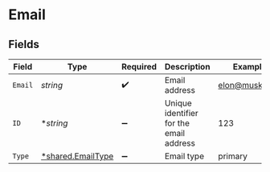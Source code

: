 # Email


## Fields

| Field                                                        | Type                                                         | Required                                                     | Description                                                  | Example                                                      |
| ------------------------------------------------------------ | ------------------------------------------------------------ | ------------------------------------------------------------ | ------------------------------------------------------------ | ------------------------------------------------------------ |
| `Email`                                                      | *string*                                                     | :heavy_check_mark:                                           | Email address                                                | elon@musk.com                                                |
| `ID`                                                         | **string*                                                    | :heavy_minus_sign:                                           | Unique identifier for the email address                      | 123                                                          |
| `Type`                                                       | [*shared.EmailType](../../../pkg/models/shared/emailtype.md) | :heavy_minus_sign:                                           | Email type                                                   | primary                                                      |